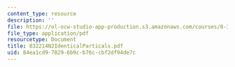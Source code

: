 ```yaml
---
content_type: resource
description: ''
file: https://ol-ocw-studio-app-production.s3.amazonaws.com/courses/8-322-quantum-theory-ii-spring-2003/84ea1cd978296b9cb76ccbf2df94de7c_832214N2IdenticalParticals.pdf
file_type: application/pdf
resourcetype: Document
title: 832214N2IdenticalParticals.pdf
uid: 84ea1cd9-7829-6b9c-b76c-cbf2df94de7c
---
```

